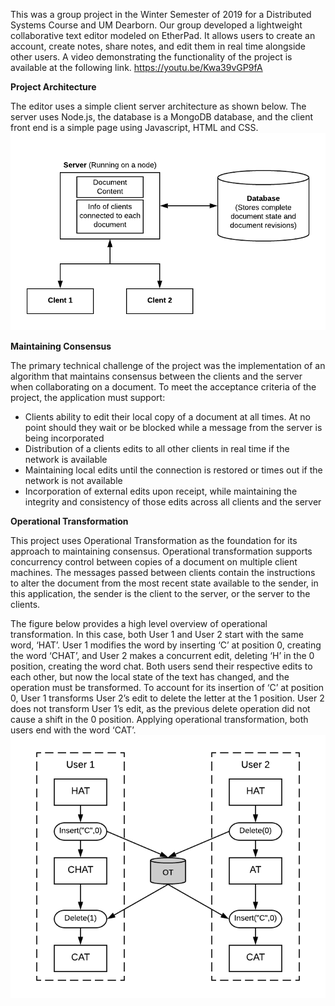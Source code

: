 This was a group project in the Winter Semester of 2019 for a Distributed Systems Course and UM Dearborn.  Our group developed a lightweight collaborative text editor modeled on EtherPad.  It allows users to create an account, create notes, share notes, and edit them in real time alongside other users.   A video demonstrating the functionality of the project is available at the following link.
https://youtu.be/Kwa39vGP9fA

**Project Architecture**

The editor uses a simple client server architecture as shown below.  The server uses Node.js, the database is a MongoDB database, and the client front end is a simple page using Javascript, HTML and CSS.
![clientServerArch](https://github.com/mferrall/VaporPad/blob/master/images/architecture.png)

**Maintaining Consensus** 

The primary technical challenge of the project was the implementation of an algorithm that
maintains consensus between the clients and the server when collaborating on a document. To
meet the acceptance criteria of the project, the application must support:
- Clients ability to edit their local copy of a document at all times. At no point should they wait or be blocked while a message from the server is being incorporated
- Distribution of a clients edits to all other clients in real time if the network is available
- Maintaining local edits until the connection is restored or times out if the network is not available
- Incorporation of external edits upon receipt, while maintaining the integrity and consistency of those edits across all clients and the server

**Operational Transformation**  

This project uses Operational Transformation as the foundation for its approach to maintaining consensus. Operational transformation supports concurrency control between copies of a document on multiple client machines. The messages passed between clients contain the instructions to alter the document from the most recent state available to the sender, in this application, the sender is the client to the server, or the server to the clients.

The figure below provides a high level overview of operational transformation.  In this case, both User 1 and User 2 start with the same word, ‘HAT’.  User 1 modifies the word by inserting ‘C’ at position 0, creating the word ‘CHAT’, and User 2 makes a concurrent edit, deleting ‘H’ in the 0 position, creating the word chat.  Both users send their respective edits to each other, but now the local state of the text has changed, and the operation must be transformed.  To account for its insertion of ‘C’ at position 0, User 1 transforms User 2’s edit to delete the letter at the 1 position.  User 2 does not transform User 1’s edit, as the previous delete operation did not cause a shift in the 0 position.  Applying operational transformation, both users end with the word ‘CAT’.
![OT](https://github.com/mferrall/VaporPad/blob/master/images/OT%20Example.png)
